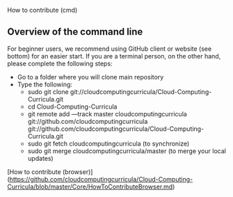 How to contribute (cmd)

## Overview of the command line
For beginner users, we recommend using GitHub client or website (see bottom) for an easier start. If you are a terminal person, on the other hand, please complete the following steps:
- Go to a folder where you will clone main repository
- Type the following:
    - sudo git clone git://cloudcomputingcurricula/Cloud-Computing-Curricula.git
    - cd Cloud-Computing-Curricula
    - git remote add —track master cloudcomputingcurricula git://github.com/cloudcomputingcurricula git://github.com/cloudcomputingcurricula/Cloud-Computing-Curricula.git
    - sudo git fetch cloudcomputingcurricula (to synchronize)
    - sudo git merge cloudcomputingcurricula/master (to merge your local updates)

[How to contribute (browser)] (https://github.com/cloudcomputingcurricula/Cloud-Computing-Curricula/blob/master/Core/HowToContributeBrowser.md)
